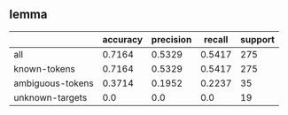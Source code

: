 
## lemma

|                  | accuracy | precision | recall | support |
|------------------|----------|-----------|--------|---------|
| all              | 0.7164   | 0.5329    | 0.5417 | 275     |
| known-tokens     | 0.7164   | 0.5329    | 0.5417 | 275     |
| ambiguous-tokens | 0.3714   | 0.1952    | 0.2237 | 35      |
| unknown-targets  | 0.0      | 0.0       | 0.0    | 19      |

